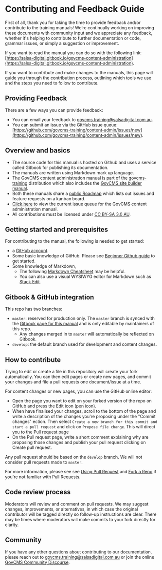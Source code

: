 # Contributing and Feedback Guide

First of all, thank you for taking the time to provide feedback and/or contribute to the training manuals! We’re continually working on improving these documents with community input and we appreciate any feedback, whether it's helping to contribute to further documentation or code, grammar issues, or simply a suggestion or improvement.

If you want to read the manual you can do so with the following link: [https://salsa-digital.gitbook.io/govcms-content-administration](https://salsa-digital.gitbook.io/govcms-content-administration).

If you want to contribute and make changes to the manuals, this page will guide you through the contribution process, outlining which tools we use and the steps you need to follow to contribute.

## Providing Feedback

There are a few ways you can provide feedback:

* You can email your feedback to govcms.training@salsadigital.com.au.
* You can submit an issue via the GitHub issue queue: [https://github.com/govcms-training/content-admin/issues/new](https://github.com/govcms-training/content-admin/issues/new).

## Overview and basics

* The source code for this manual is hosted on Github and uses a service called Gitbook for publishing its documentation. 
* The manuals are written using Markdown mark up language.
* The GovCMS content administration manual is part of the [govcms-training](https://github.com/govcms-training) distribution which also includes the [GovCMS site builder manual](https://github.com/govcms-training/content-admin).
* Both these manuals share a [public Roadmap](https://github.com/orgs/govcms-training/projects/1) which lists out issues and feature requests on a kanban board. 
* [Click here](https://github.com/govcms-training/content-admin/issues) to view the current issue queue for the GovCMS content administration manual. 
* All contributions must be licensed under [CC BY-SA 3.0 AU](https://creativecommons.org/licenses/by-sa/3.0/au/). 

## Getting started and prerequisites

For contributing to the manual, the following is needed to get started:

* a [GitHub account](https://github.com/join).
* Some basic knowledge of GitHub. Please see [Beginner Github guide](https://guides.github.com/activities/hello-world/) to get started. 
* Some knowledge of Markdown, 
  * The following [Markdown Cheatsheet](https://guides.github.com/features/mastering-markdown/) may be helpful. 
  * You can also use a visual WYSIWYG editor for Markdown such as [Stack Edit](https://stackedit.io/app#).

## Gitbook & GitHub integration

This repo has two branches:

* `master`: reserved for production only. The `master` branch is synced with the [Gitbook page for this manual](https://salsa-digital.gitbook.io/govcms-content-administration/) and is only editable by maintainers of this repo. 
  * Any changes merged in to `master` will automatically be reflected on Gitbook. 
* `develop`: the default branch used for development and content changes. 

## How to contribute

Trying to edit or create a file in this repository will create your fork automatically. You can then edit pages or create new pages, and commit your changes and file a pull requests one document/issue at a time.

For content changes or new pages, you can use the GitHub online editor:

* Open the page you want to edit on your forked version of the repo on GitHub and press the Edit icon \(pen icon\).
* When have finalised your changes, scroll to the bottom of the page and write a description of the changes you're proposing under the "Commit changes" ection. Then select `Create a new branch for this commit and start a pull request` and click on `Propose file change`. This will direct you to the Pull request page
* On the Pull request page, write a short comment explaining why are proposing those changes and publish your pull request clicking on Create pull request.

Any pull request should be based on the `develop` branch. We will not consider pull requests made to `master`.

For more information, please see see [Using Pull Request](https://help.github.com/articles/using-pull-requests/) and [Fork a Repo](https://help.github.com/articles/fork-a-repo/) if you're not familiar with Pull Requests.

## Code review process

Moderators will review and comment on pull requests. We may suggest changes, improvements, or alternatives, in which case the original contributor will be tagged directly so follow-up instructions are clear. There may be times where moderators will make commits to your fork directly for clarity.

## Community

If you have any other questions about contributing to our documentation, please reach out to govcms.training@salsadigital.com.au or join the online [GovCMS Community Discourse](https://community.govcms.gov.au/).

